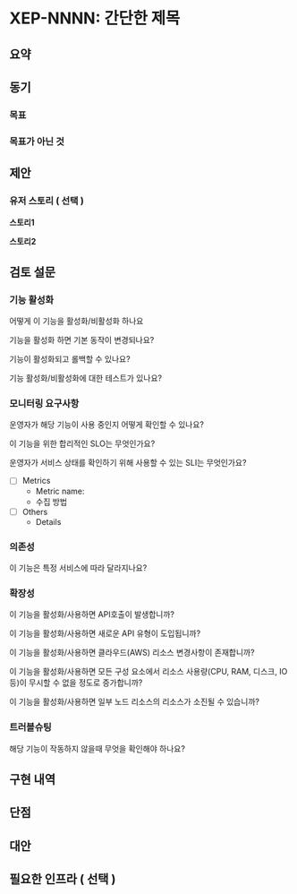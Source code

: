 # XEP-NNNN: 간단한 제목


## 요약


## 동기


### 목표

### 목표가 아닌 것

## 제안


### 유저 스토리 ( 선택 )

**스토리1**

**스토리2**

## 검토 설문


### 기능 활성화

어떻게 이 기능을 활성화/비활성화 하나요

기능을 활성화 하면 기본 동작이 변경되나요?

기능이 활성화되고 롤백할 수 있나요?

기능 활성화/비활성화에 대한 테스트가 있나요?

### 모니터링 요구사항

운영자가 해당 기능이 사용 중인지 어떻게 확인할 수 있나요?

이 기능을 위한 합리적인 SLO는 무엇인가요?

운영자가 서비스 상태를 확인하기 위해 사용할 수 있는 SLI는 무엇인가요?

- [ ]  Metrics
    - Metric name:
    - 수집 방법
- [ ]  Others
    - Details

### 의존성

이 기능은 특정 서비스에 따라 달라지나요?

### 확장성

이 기능을 활성화/사용하면 API호출이 발생합니까?

이 기능을 활성화/사용하면 새로운 API 유형이 도입됩니까?

이 기능을 활성화/사용하면 클라우드(AWS) 리소스 변경사항이 존재합니까?

이 기능을 활성화/사용하면 모든 구성 요소에서 리소스 사용량(CPU, RAM, 디스크, IO 등)이 무시할 수 없을 정도로 증가합니까?

이 기능을 활성화/사용하면 일부 노드 리소스의 리소스가 소진될 수 있습니까?

### 트러블슈팅

해당 기능이 작동하지 않을때 무엇을 확인해야 하나요?

## 구현 내역


## 단점


## 대안


## 필요한 인프라 ( 선택 )
